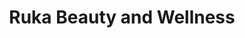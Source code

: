 ---
title: Ruka Beauty and Wellness
rentoutuminen: ye
ruka: ye
slug: https://www.rukabeautywellness.com/
products: Hieronnat, Saunat, Spa hoidot, Kosmetologipalvelut, Poreallas
update: 2021-12-19-14:05
image01: ../images/rukabeauty_wellness.jpg
---
